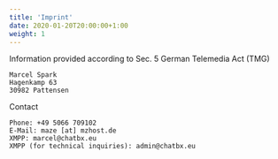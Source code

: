 ```yaml
---
title: 'Imprint'
date: 2020-01-20T20:00:00+1:00
weight: 1
---
```


Information provided according to Sec. 5 German Telemedia Act (TMG)
<!--more-->
```
Marcel Spark
Hagenkamp 63
30982 Pattensen
```

Contact
```
Phone: +49 5066 709102
E-Mail: maze [at] mzhost.de
XMPP: marcel@chatbx.eu
XMPP (for technical inquiries): admin@chatbx.eu
```
